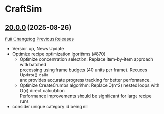 # CraftSim

## [20.0.0](https://github.com/derfloh205/CraftSim/tree/20.0.0) (2025-08-26)
[Full Changelog](https://github.com/derfloh205/CraftSim/compare/19.9.0...20.0.0) [Previous Releases](https://github.com/derfloh205/CraftSim/releases)

- Version up, News Update  
- Optimize recipe optimization lgorithms (#870)  
    - Optimize concentration selection: Replace item-by-item approach with batched  
      processing using frame budgets (40 units per frame). Reduces Update() calls  
      and provides accurate progress tracking for better performance.  
    - Optimize CreateCrumbs algorithm: Replace O(n^2) nested loops with O(n) direct calculation  
    Performance improvements should be significant for large recipe runs  
- consider unique category id being nil  
